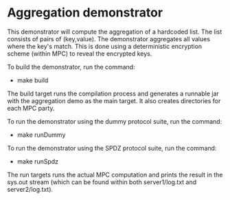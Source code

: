 
Aggregation demonstrator
========================

This demonstrator will compute the aggregation of a hardcoded list.  The list
consists of pairs of (key,value). The demonstrator aggregates all values where
the key's match.  This is done using a deterministic encryption scheme (within
MPC) to reveal the encrypted keys.

To build the demonstrator, run the command:

* make build

The build target runs the compilation process and generates a runnable jar with
the aggregation demo as the main target. It also creates directories for each
MPC party.

To run the demonstrator using the dummy protocol suite, run the command:

* make runDummy

To run the demonstrator using the SPDZ protocol suite, run the command:

* make runSpdz

The run targets runs the actual MPC computation and prints the result in the
sys.out stream (which can be found within both server1/log.txt and
server2/log.txt).
